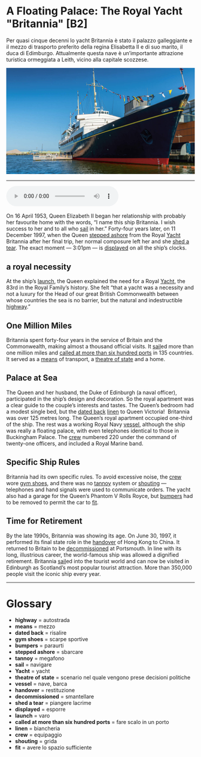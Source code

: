 # A Floating Palace: The Royal Yacht "Britannia"   [B2]

Per quasi cinque decenni lo yacht Britannia è stato il palazzo galleggiante e il mezzo di trasporto preferito della regina Elisabetta II e di suo marito, il duca di Edimburgo. Attualmente questa nave è un’importante attrazione turistica ormeggiata a Leith, vicino alla capitale scozzese.

![](A%20Floating%20Palace%20The%20Royal%20Yacht%20Britannia.jpg)

--------------

<div>
<audio controls autoplay>
    <source src="https://raw.githubusercontent.com/dartie/speakup/main/2023-01/A%20Floating%20Palace%20The%20Royal%20Yacht%20Britannia.mp3" type="audio/mpeg">
</audio>
</div>


On 16 April 1953, Queen Elizabeth II began her relationship with probably her favourite home with the words, “I name this ship Britannia. I wish success to her and to all who [sail](## "navigare") in her.” Forty-four years later, on 11 December 1997, when the Queen [stepped ashore](## "sbarcare") from the Royal [Yacht](## "yacht") Britannia after her final trip, her normal composure left her and she [shed a tear](## "piangere lacrime"). The exact moment — 3:01pm — is [displayed](## "esporre") on all the ship’s clocks.

## a royal necessity
At the ship’s [launch](## "varo"), the Queen explained the need for a Royal [Yacht](## "yacht"), the 83rd in the Royal Family’s history. She felt “that a yacht was a necessity and not a luxury for the Head of our great British Commonwealth between whose countries the sea is no barrier, but the natural and indestructible [highway](## "autostrada").”

## One Million Miles
Britannia spent forty-four years in the service of Britain and the Commonwealth, making almost a thousand official visits. It [sail](## "navigare")ed more than one million miles and [called at more than six hundred ports](## "fare scalo in un porto") in 135 countries. It served as a [means](## "mezzo") of transport, a [theatre of state](## "scenario nel quale vengono prese decisioni politiche") and a home.

## Palace at Sea
The Queen and her husband, the Duke of Edinburgh (a naval officer), participated in the ship’s design and decoration. So the royal apartment was a clear guide to the couple’s interests and tastes. The Queen’s bedroom had a modest single bed, but the [dated back](## "risalire") [linen](## "biancheria") to Queen Victoria! 
Britannia was over 125 metres long. The Queen’s royal apartment occupied one-third of the ship. The rest was a working Royal Navy [vessel](## "nave, barca"), although the ship was really a floating palace, with even telephones identical to those in Buckingham Palace. The [crew](## "equipaggio") numbered 220 under the command of twenty-one officers, and included a Royal Marine band.

## Specific Ship Rules 
Britannia had its own specific rules. To avoid excessive noise, the [crew](## "equipaggio") wore [gym shoes](## "scarpe sportive"), and there was no [tannoy](## "megafono") system or [shouting](## "grida") — telephones and hand signals were used to communicate orders. The yacht also had a garage for the Queen’s Phantom V Rolls Royce, but [bumpers](## "paraurti") had to be removed to permit the car to [fit](## "avere lo spazio sufficiente").

## Time for Retirement
By the late 1990s, Britannia was showing its age. On June 30, 1997, it performed its final state role in the [handover](## "restituzione") of Hong Kong to China. It returned to Britain to be [decommissioned](## "smantellare") at Portsmouth. In line with its long, illustrious career, the world-famous ship was allowed a dignified retirement. Britannia [sail](## "navigare")ed into the tourist world and can now be visited in Edinburgh as Scotland’s most popular tourist attraction. More than 350,000 people visit the iconic ship every year.

--------------

<div style = "display:block; clear:both; page-break-after:always;"></div>

# Glossary
* **highway** = autostrada
* **means** = mezzo
* **dated back** = risalire
* **gym shoes** = scarpe sportive
* **bumpers** = paraurti
* **stepped ashore** = sbarcare
* **tannoy** = megafono
* **sail** = navigare
* **Yacht** = yacht
* **theatre of state** = scenario nel quale vengono prese decisioni politiche
* **vessel** = nave, barca
* **handover** = restituzione
* **decommissioned** = smantellare
* **shed a tear** = piangere lacrime
* **displayed** = esporre
* **launch** = varo
* **called at more than six hundred ports** = fare scalo in un porto
* **linen** = biancheria
* **crew** = equipaggio
* **shouting** = grida
* **fit** = avere lo spazio sufficiente
